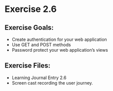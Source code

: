 # Exercise 2.6

## Exercise Goals: 
- Create authentication for your web application
- Use GET and POST methods 
- Password protect your web application’s views



## Exercise Files: 
- Learning Journal Entry 2.6
- Screen cast recording the user journey. 
